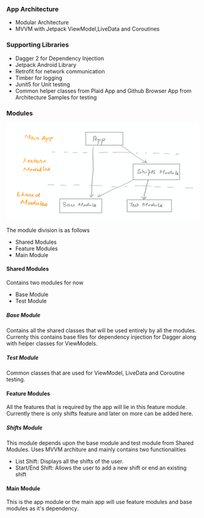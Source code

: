 ### App Architecture
  * Modular Architecture
  * MVVM with Jetpack ViewModel,LiveData and Coroutines


### Supporting Libraries
* Dagger 2 for Dependency Injection
* Jetpack Android Library
* Retrofit for network communication
* Timber for logging
* Junit5 for Unit testing
* Common helper classes from Plaid App and Github Browser App from Architecture Samples for testing


### Modules

![Main Modules](https://raw.githubusercontent.com/laaptu/uploads/master/pics/shifts_app_architecture.png)


The module division is as follows

* Shared Modules
* Feature Modules
* Main Module

#### Shared Modules
Contains two modules for now 

* Base Module
* Test Module  
 
##### Base Module
 Contains all the shared classes that will be used entirely by all the modules. Currenty this contains base files for dependency injection for Dagger along with helper classes for ViewModels. 

##### Test Module 
Common classes that are used for ViewModel, LiveData and Coroutine testing.
 
#### Feature Modules
  All the features that is required by the app will lie in this feature module. Currently there is only shifts feature and later on more can be added here.
  
##### Shifts Module
This module depends upon the base module and test module from Shared Modules. Uses MVVM architure and mainly contains two functionalities

* List Shift: Displays all the shifts of the user.
* Start/End Shift: Allows the user to add a new shift or end an existing shift
  
#### Main Module
   This is the app module or the main app will use feature modules and base modules as it's dependency.
   